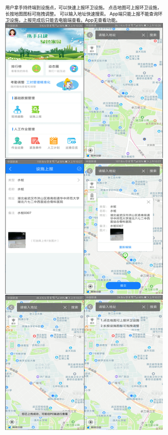 用户拿手持终端到设施点，可以快速上报环卫设施。
点击地图可上报环卫设施，长按地图图标可拖拽调整。
可以输入地址快速搜索。
App端只能上报不能查询环卫设施，上报完成后只能去电脑端查看。App无查看功能。
![](images/2040-1.png)![](images/40-1.png)![](images/41-1.png)![](images/42-1.png)![](images/43-1.png)![](images/44-1.png)